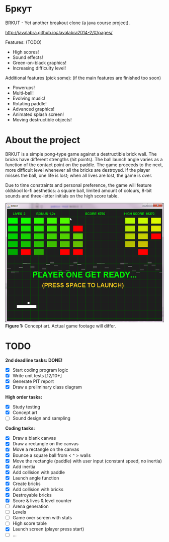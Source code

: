 Бркут
======

BRKUT - Yet another breakout clone (a java course project).  

http://javalabra.github.io/Javalabra2014-2/#/pages/

Features: (TODO)
* High scores!
* Sound effects!
* Green-on-black graphics!
* Increasing difficulty level!

Additional features (pick some): (if the main features are finished too soon)
* Powerups!
* Multi-ball!
* Evolving music!
* Rotating paddle!
* Advanced graphics!
* Animated splash screen!
* Moving destructible objects!

About the project
=================
BRKUT is a simple pong-type game against a destructible brick wall. The bricks have different strengths (hit points). The ball launch angle varies as a function of the contact point on the paddle. The game proceeds to the next, more difficult level whenever all the bricks are destroyed. If the player misses the ball, one life is lost; when all lives are lost, the game is over.

Due to time constraints and personal preference, the game will feature oldskool lo-fi aesthetics: a square ball, limited amount of colours, 8-bit sounds and three-letter initials on the high score table.

![Concept art](https://github.com/lopossumi/brkut/blob/master/images/screenshot.png)
**Figure 1:** Concept art. Actual game footage will differ.

TODO
====
**2nd deadline tasks: DONE!**
- [x] Start coding program logic
- [x] Write unit tests [12/10+]
- [x] Generate PIT report
- [x] Draw a preliminary class diagram 

**High order tasks:**
- [x] Study testing
- [x] Concept art
- [ ] Sound design and sampling

**Coding tasks:**
- [x] Draw a blank canvas
- [x] Draw a rectangle on the canvas
- [x] Move a rectangle on the canvas
- [x] Bounce a square ball from < ^ > walls
- [x] Move the rectangle (paddle) with user input (constant speed, no inertia)
- [x] Add inertia
- [x] Add collision with paddle
- [x] Launch angle function
- [x] Create bricks
- [x] Add collision with bricks
- [x] Destroyable bricks
- [x] Score & lives & level counter
- [ ] Arena generation
- [ ] Levels
- [ ] Game over screen with stats
- [ ] High score table
- [x] Launch screen (player press start)
- [ ] ...
